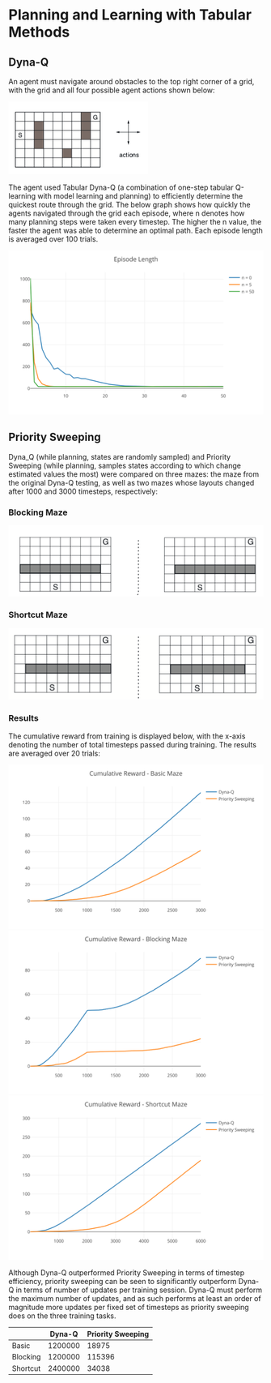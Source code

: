 # Planning and Learning with Tabular Methods

## Dyna-Q
An agent must navigate around obstacles to the top right corner of a grid, with the grid and all four possible agent actions shown below:

<img src="./dyna_q/img/map.png">

The agent used Tabular Dyna-Q (a combination of one-step tabular Q-learning with model learning and planning) to efficiently determine the quickest route through the grid. The below graph shows how quickly the agents navigated through the grid each episode, where n denotes how many planning steps were taken every timestep. The higher the n value, the faster the agent was able to determine an optimal path. Each episode length is averaged over 100 trials.

<img src="./dyna_q/img/ep_lens.svg">


## Priority Sweeping

Dyna_Q (while planning, states are randomly sampled) and Priority Sweeping (while planning, samples states according to which change estimated values the most) were compared on three mazes: the maze from the original Dyna-Q testing, as well as two mazes whose layouts changed after 1000 and 3000 timesteps, respectively:

### Blocking Maze
<img src="./priority_sweeping/img/blocking_map.png">

### Shortcut Maze
<img src="./priority_sweeping/img/shortcut_map.png">

### Results
The cumulative reward from training is displayed below, with the x-axis denoting the number of total timesteps passed during training. The results are averaged over 20 trials:

<img src="./priority_sweeping/img/basic.svg">
<img src="./priority_sweeping/img/blocking.svg">
<img src="./priority_sweeping/img/shortcut.svg">

Although Dyna-Q outperformed Priority Sweeping in terms of timestep efficiency, priority sweeping can be seen to significantly outperform Dyna-Q in terms of number of updates per training session. Dyna-Q must perform the maximum number of updates, and as such performs at least an order of magnitude more updates per fixed set of timesteps as priority sweeping does on the three training tasks.

|          | Dyna-Q  | Priority Sweeping |
|----------|---------|-------------------|
| Basic    | 1200000 | 18975             |
| Blocking | 1200000 | 115396            |
| Shortcut | 2400000 | 34038             |
